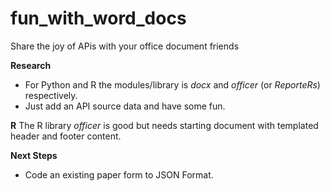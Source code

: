 # fun_with_word_docs
Share the joy of APis with your office document friends

**Research**
- For Python and R the modules/library is *docx* and *officer* (or *ReporteRs*) respectively.
- Just add an API source data and have some fun.

**R**
The R library *officer* is good but needs starting document with templated header and footer content.

**Next Steps**
- Code an existing paper form to JSON Format.
